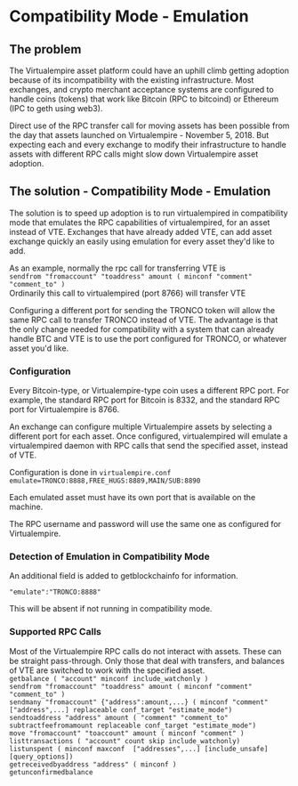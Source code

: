 # Compatibility Mode - Emulation

## The problem
The Virtualempire asset platform could have an uphill climb getting adoption because of its incompatibility with the existing infrastructure.  Most exchanges, and crypto merchant acceptance systems are configured to handle coins (tokens) that work like Bitcoin (RPC to bitcoind) or Ethereum (IPC to geth using web3).

Direct use of the RPC transfer call for moving assets has been possible from the day that assets launched on Virtualempire - November 5, 2018.  But expecting each and every exchange to modify their infrastructure to handle assets with different RPC calls might slow down Virtualempire asset adoption.

## The solution - Compatibility Mode - Emulation
The solution is to speed up adoption is to run virtualempired in compatibility mode that emulates the RPC capabilities of virtualempired, for an asset instead of VTE.  Exchanges that have already added VTE, can add asset exchange quickly an easily using emulation for every asset they'd like to add.

As an example, normally the rpc call for transferring VTE is   
```sendfrom "fromaccount" "toaddress" amount ( minconf "comment" "comment_to" )```   
Ordinarily this call to virtualempired (port 8766) will transfer VTE

Configuring a different port for sending the TRONCO token will allow the same RPC call to transfer TRONCO instead of VTE.  The advantage is that the only change needed for compatibility with a system that can already handle BTC and VTE is to use the port configured for TRONCO, or whatever asset you'd like.

### Configuration
Every Bitcoin-type, or Virtualempire-type coin uses a different RPC port.  For example, the standard RPC port for Bitcoin is 8332, and the standard RPC port for Virtualempire is 8766.

An exchange can configure multiple Virtualempire assets by selecting a different port for each asset.  Once configured, virtualempired will emulate a virtualempired daemon with RPC calls that send the specified asset, instead of VTE.

Configuration is done in ```virtualempire.conf```  
```emulate=TRONCO:8888,FREE_HUGS:8889,MAIN/SUB:8890```

Each emulated asset must have its own port that is available on the machine.

The RPC username and password will use the same one as configured for Virtualempire.

### Detection of Emulation in Compatibility Mode
An additional field is added to getblockchainfo for information. 

```"emulate":"TRONCO:8888"```

This will be absent if not running in compatibility mode.

### Supported RPC Calls

Most of the Virtualempire RPC calls do not interact with assets.  These can be straight pass-through.  Only those that deal with transfers, and balances of VTE are switched to work with the specified asset.  
```getbalance ( "account" minconf include_watchonly )```  
```sendfrom "fromaccount" "toaddress" amount ( minconf "comment" "comment_to" )```    
```sendmany "fromaccount" {"address":amount,...} ( minconf "comment" ["address",...] replaceable conf_target "estimate_mode")```  
```sendtoaddress "address" amount ( "comment" "comment_to" subtractfeefromamount replaceable conf_target "estimate_mode")```  
```move "fromaccount" "toaccount" amount ( minconf "comment" )```  
```listtransactions ( "account" count skip include_watchonly)```  
```listunspent ( minconf maxconf  ["addresses",...] [include_unsafe] [query_options])```  
```getreceivedbyaddress "address" ( minconf )```  
```getunconfirmedbalance```  


